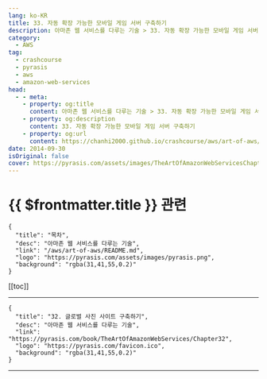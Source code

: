 ```yaml
---
lang: ko-KR
title: 33. 자동 확장 가능한 모바일 게임 서버 구축하기
description: 아마존 웹 서비스를 다루는 기술 > 33. 자동 확장 가능한 모바일 게임 서버 구축하기
category:
  - AWS
tag: 
  - crashcourse
  - pyrasis
  - aws 
  - amazon-web-services
head:
  - - meta:
    - property: og:title
      content: 아마존 웹 서비스를 다루는 기술 > 33. 자동 확장 가능한 모바일 게임 서버 구축하기
    - property: og:description
      content: 33. 자동 확장 가능한 모바일 게임 서버 구축하기
    - property: og:url
      content: https://chanhi2000.github.io/crashcourse/aws/art-of-aws/33.html
date: 2014-09-30
isOriginal: false
cover: https://pyrasis.com/assets/images/TheArtOfAmazonWebServicesChapter33/1.png
---
```


# {{ $frontmatter.title }} 관련

```component VPCard
{
  "title": "목차",
  "desc": "아마존 웹 서비스를 다루는 기술",
  "link": "/aws/art-of-aws/README.md",
  "logo": "https://pyrasis.com/assets/images/pyrasis.png",
  "background": "rgba(31,41,55,0.2)"
}
```

[[toc]]

---

```component VPCard
{
  "title": "32. 글로벌 사진 사이트 구축하기",
  "desc": "아마존 웹 서비스를 다루는 기술",
  "link": "https://pyrasis.com/book/TheArtOfAmazonWebServices/Chapter32",
  "logo": "https://pyrasis.com/favicon.ico",
  "background": "rgba(31,41,55,0.2)"
}
```

<!-- TODO: 작성 -->

---
